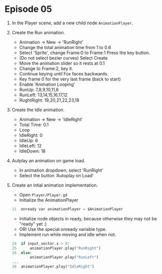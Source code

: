# Episode 05

1. In the Player scene, add a new child node ```AnimationPlayer```.

1. Create the Run animation.

    - Animation -> New -> 'RunRight'
    - Change the total animation time from 1 to 0.6
    - Select 'Sprite', change Frame:0 to Frame:1 Press the key button.
    - (Do not select bezier curves) Select Create
    - Move the animation slider so it rests at 0.1
    - Change to Frame:2, key it.
    - Continue keying until Fox faces backwards.
    - Key frame 0 for the very last frame (back to start)
    - Enable 'Animation Looping'
    - RunUp: 7,8,9,10,11,6
    - RunLeft: 13,14,15,16,17,12
    - RughtRight: 19,20,21,22,23,18

1. Create the Idle animation.

    - Animation -> New -> 'IdleRight'
    - Total Time: 0.1
    - Loop
    - IdleRight: 0
    - IdleUp: 6
    - IdleLeft: 12
    - IdleDown: 18

1. Autplay an animation on game load.

    - In animation dropdown, select 'RunRight'
    - Select the button 'Autoplay on Load'

1. Create an intial animation implementation.

    - Open ```Player/Player.gd```
    - Initialize the AnimationPlayer

    ```python
    11  onready var animationPlayer = $AnimationPlayer
    ```
    - Initialize node objects in ready, because otherwise they may not be "ready" yet :)
    - OR! Use the special onready variable type.
    - Implement run while moving and idle when not.

    ```python
    24  if input_vector.x > 0:
    25      animationPlayer.play("RunRight")
    26  else:
            animationPlayer.play("RunLeft")
    ...
    30  animationPlayer.play("IdleRight")
    ```
    ```